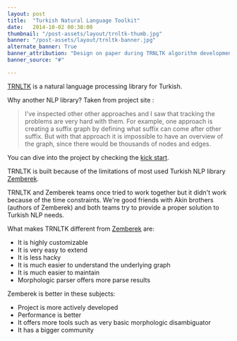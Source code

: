 ```yaml
---
layout: post
title:  "Turkish Natural Language Toolkit"
date:   2014-10-02 00:38:00
thumbnail: "/post-assets/layout/trnltk-thumb.jpg"
banner: "/post-assets/layout/trnltk-banner.jpg"
alternate_banner: True
banner_attribution: "Design on paper during TRNLTK algorithm development"
banner_source: "#"

---
```


[TRNLTK](https://github.com/aliok/trnltk-java) is a natural language processing library for Turkish.
<!--more-->

Why another NLP library? Taken from project site :

> I've inspected other other approaches and I saw that tracking the problems are very hard with them. 
> For example, one approach is creating a suffix graph by defining what suffix can come after other 
> suffix. But with that approach it is impossible to have an overview of the graph, 
> since there would be thousands of nodes and edges.

You can dive into the project by checking the [kick start](https://github.com/aliok/trnltk-java/blob/master/docs/tutorial/simple_parsing.md).

TRNLTK is built because of the limitations of most used Turkish NLP library [Zemberek](https://github.com/ahmetaa/zemberek-nlp).

TRNLTK and Zemberek teams once tried to work together but it didn't work because of the time constraints.
We're good friends with Akin brothers (authors of Zemberek) and both teams try to provide a proper solution to Turkish NLP needs. 
 
What makes TRNLTK different from [Zemberek](https://github.com/ahmetaa/zemberek-nlp) are:

* It is highly customizable
* It is very easy to extend
* It is less hacky
* It is much easier to understand the underlying graph
* It is much easier to maintain
* Morphologic parser offers more parse results

Zemberek is better in these subjects:
  
* Project is more actively developed
* Performance is better
* It offers more tools such as very basic morphologic disambiguator
* It has a bigger community 

